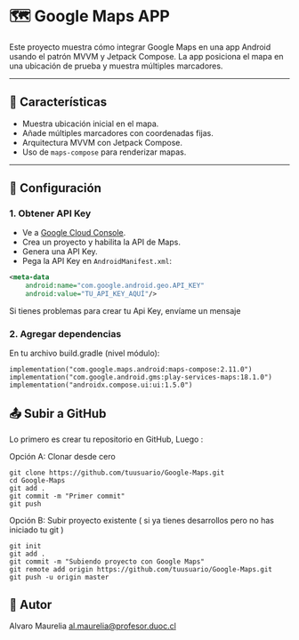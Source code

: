# 🗺️ Google Maps APP

Este proyecto muestra cómo integrar Google Maps en una app Android usando el patrón MVVM y Jetpack Compose. 
La app posiciona el mapa en una ubicación de prueba y muestra múltiples marcadores.

---

## 🚀 Características

- Muestra ubicación inicial en el mapa.
- Añade múltiples marcadores con coordenadas fijas.
- Arquitectura MVVM con Jetpack Compose.
- Uso de `maps-compose` para renderizar mapas.

---

## 🔧 Configuración

### 1. Obtener API Key

- Ve a [Google Cloud Console](https://console.cloud.google.com/).
- Crea un proyecto y habilita la API de Maps.
- Genera una API Key.
- Pega la API Key en `AndroidManifest.xml`:

```xml
<meta-data
    android:name="com.google.android.geo.API_KEY"
    android:value="TU_API_KEY_AQUÍ"/>
```
Si tienes problemas para crear tu Api Key, envíame un mensaje

### 2. Agregar dependencias

En tu archivo build.gradle (nivel módulo):

```
implementation("com.google.maps.android:maps-compose:2.11.0")
implementation("com.google.android.gms:play-services-maps:18.1.0")
implementation("androidx.compose.ui:ui:1.5.0")
```

## 📤 Subir a GitHub

Lo primero es crear tu repositorio en GitHub, Luego :

Opción A: Clonar desde cero
```
git clone https://github.com/tuusuario/Google-Maps.git
cd Google-Maps
git add .
git commit -m "Primer commit"
git push
```

Opción B: Subir proyecto existente ( si ya tienes desarrollos pero no has iniciado tu git )
```
git init
git add .
git commit -m "Subiendo proyecto con Google Maps"
git remote add origin https://github.com/tuusuario/Google-Maps.git
git push -u origin master
```

## 👤 Autor
Alvaro Maurelia 
al.maurelia@profesor.duoc.cl




